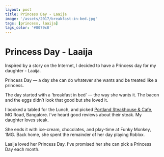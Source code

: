```yaml
---
layout: post
title: Princess Day - Laaija
image: '/assets/2017/breakfast-in-bed.jpg'
tags: [princess, laaija]
tags_color: '#0079c0'
---
```


# Princess Day - Laaija

Inspired by a story on the Internet, I decided to have a Princess day for my daughter - Laaija.

Princess Day — a day she can do whatever she wants and be treated like a princess.

The day started with a ‘breakfast in bed’ — the way she wants it. The bacon and the eggs didn’t look that good but she loved it.

I booked a tabled for the Lunch, and picked [Portland Steakhouse & Cafe](https://www.zomato.com/bangalore/portland-steakhouse-cafe-mg-road), MG Road, Bangalore. I’ve heard good reviews about their steak. My daughter loves steak.

She ends it with ice-cream, chocolates, and play-time at Funky Monkey, 1MG. Back home, she spent the remainder of her day playing Roblox.

Laaija loved her Princess Day. I’ve promised her she can pick a Princess Day each month.
